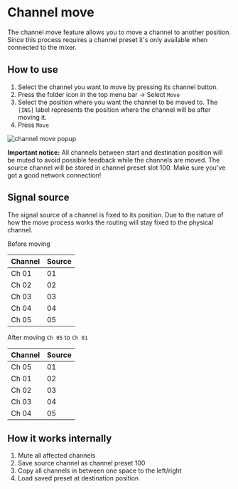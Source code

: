 # Channel move

The channel move feature allows you to move a channel to another position.
Since this process requires a channel preset it's only available when connected to the mixer.

## How to use

1. Select the channel you want to move by pressing its channel button.
2. Press the folder icon in the top menu bar -> Select `Move`
3. Select the position where you want the channel to be moved to. The `[INS]` label represents the position where the channel will be after moving it.
4. Press `Move`

![channel move popup](../img/xm32/channel-move.png)

**Important notice:**
All channels between start and destination position will be muted to avoid possible feedback while the channels are moved.
The source channel will be stored in channel preset slot 100.
Make sure you've got a good network connection!

## Signal source

The signal source of a channel is fixed to its position. Due to the nature of how the move process works the routing will stay fixed to the physical channel.

Before moving

| Channel | Source |
| -- | -- |
| Ch 01 | 01 |
| Ch 02 | 02 |
| Ch 03 | 03 |
| Ch 04 | 04 |
| Ch 05 | 05 |

After moving `Ch 05` to `Ch 01`

| Channel | Source |
| -- | -- |
| Ch 05 | 01 |
| Ch 01 | 02 |
| Ch 02 | 03 |
| Ch 03 | 04 |
| Ch 04 | 05 |

## How it works internally

1. Mute all affected channels
2. Save source channel as channel preset 100
3. Copy all channels in between one space to the left/right
4. Load saved preset at destination position
